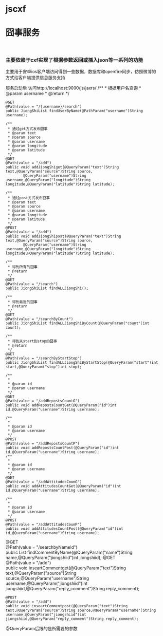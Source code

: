 jscxf
=====
<h1>囧事服务</h1><br/>
<h3>主要依赖于cxf实现了根据参数返回或插入json等一系列的功能</h3>
    主要用于安卓ios客户端访问得到一些数据，数据库和openfire同步，仿照微博的方式给客户端提供信息服务支持
    
服务启动后
访问http://localhost:9000/js/jaxrs/
/**
	 * 根据用户名查询
	 * @param username
	 * @return
	 */
	
	@GET  
    @Path(value = "/{username}/search")  
	public JiongShiList findUserByName(@PathParam("username")String username);
	
	/**
	 * 通过get方式发布囧事
	 * @param text
	 * @param source
	 * @param username
	 * @param longitude
	 * @param latitude
	 */
	@GET  
    @Path(value = "/add")  
	public void addJiongShiget(@QueryParam("text")String text,@QueryParam("source")String source,
			@QueryParam("username")String username,@QueryParam("longitude")String longitude,@QueryParam("latitude")String latitude);
	
	/**
	 * 通过post方式发布囧事
	 * @param text
	 * @param source
	 * @param username
	 * @param longitude
	 * @param latitude
	 */
	@POST 
    @Path(value = "/add")  
	public void addJiongShipost(@QueryParam("text")String text,@QueryParam("source")String source,
			@QueryParam("username")String username,@QueryParam("longitude")String longitude,@QueryParam("latitude")String latitude);
	
	/**
	 * 得到所有的囧事
	 * @return
	 */
	@GET  
    @Path(value = "/search")  
	public JiongShiList findALLJiongShi();
	
	/**
	 * 得到最近的囧事
	 * @return
	 */
	@GET  
    @Path(value = "/searchByCount")  
	public JiongShiList findALLJiongShiByCount(@QueryParam("count")int count);
	
	/**
	 * 得到从start到stop的囧事
	 * @return
	 */
	@GET  
    @Path(value = "/searchByStartStop")  
	public JiongShiList findALLJiongShiByStartStop(@QueryParam("start")int start,@QueryParam("stop")int stop);
	
	/**
	 * 
	 * @param id
	 * @param username
	 */
	@GET  
    @Path(value = "/addRepostsCountG")  
	public void addRepostsCountGet(@QueryParam("id")int id,@QueryParam("username")String username);
	
	/**
	 * 
	 * @param id
	 * @param username
	 */
	@POST 
    @Path(value = "/addRepostsCountP")  
	public void addRepostsCountPost(@QueryParam("id")int id,@QueryParam("username")String username);
	/**
	 * 
	 * @param id
	 * @param username
	 */
	@GET  
    @Path(value = "/addAttitudesCounG")  
	public void addAttitudesCountGet(@QueryParam("id")int id,@QueryParam("username")String username);
	
	/**
	 * 
	 * @param id
	 * @param username
	 */
	@POST 
    @Path(value = "/addAttitudesCounP")  
	public void addAttitudesCountPost(@QueryParam("id")int id,@QueryParam("username")String username);


@GET  
    @Path(value = "/searchbyNameId")  
	public List<Comments> findCommentByName(@QueryParam("name")String name,@QueryParam("jiongshiid")int jiongshiid);
	@GET  
    @Path(value = "/add")  
	public void inseartCommentget(@QueryParam("text")String text,@QueryParam("source")String source,@QueryParam("username")String username,@QueryParam("jiongshiid")int jiongshiid,@QueryParam("reply_comment")String reply_comment);
	
	@POST  
    @Path(value = "/add")  
	public void inseartCommentpost(@QueryParam("text")String text,@QueryParam("source")String source,@QueryParam("username")String username,@QueryParam("jiongshiid")int jiongshiid,@QueryParam("reply_comment")String reply_comment);

@QueryParam后跟的是所需要的参数
